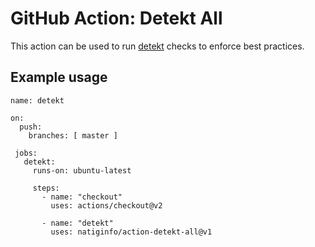 # GitHub Action: Detekt All

This action can be used to run [detekt](https://github.com/detekt/detekt) checks to enforce best practices.

## Example usage

```
name: detekt

on:
  push:
    branches: [ master ]

 jobs:
   detekt:
     runs-on: ubuntu-latest

     steps:
       - name: "checkout"
         uses: actions/checkout@v2

       - name: "detekt"
         uses: natiginfo/action-detekt-all@v1
```
